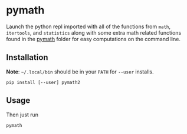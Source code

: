 # pymath

Launch the python repl imported with all of the functions from `math`, `itertools`, and `statistics` along with some extra math related functions found in the [pymath](https://github.com/cjbassi/pymath/tree/master/pymath) folder for easy computations on the command line.

## Installation

**Note**: `~/.local/bin` should be in your `PATH` for `--user` installs.

```shell
pip install [--user] pymath2
```

## Usage

Then just run

```shell
pymath
```
